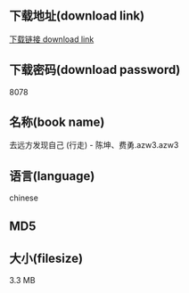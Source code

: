 ## 下载地址(download link)
[下载链接 download link](https://voluble-croquembouche-d321dc.netlify.app/?s=%E5%8E%BB%E8%BF%9C%E6%96%B9%E5%8F%91%E7%8E%B0%E8%87%AA%E5%B7%B1+%28%E8%A1%8C%E8%B5%B0%29+-+%E9%99%88%E5%9D%A4%E3%80%81%E8%B4%B9%E5%8B%87.azw3)

## 下载密码(download password)
8078

## 名称(book name)
去远方发现自己 (行走) - 陈坤、费勇.azw3.azw3

## 语言(language)
chinese

## MD5


## 大小(filesize)
3.3 MB
